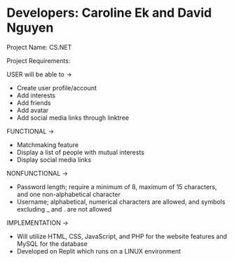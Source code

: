 # Developers: Caroline Ek and David Nguyen

Project Name: CS.NET

Project Requirements:

 USER will be able to ->
- Create user profile/account
- Add interests
- Add friends
- Add avatar
- Add social media links through linktree

FUNCTIONAL ->
- Matchmaking feature
- Display a list of people with mutual interests
- Display social media links 

NONFUNCTIONAL ->
- Password length; require a minimum of 8, maximum of 15 characters, and one non-alphabetical character
- Username; alphabetical, numerical characters are allowed, and symbols excluding _ and . are not allowed

IMPLEMENTATION ->
- Will utilize HTML, CSS, JavaScript, and PHP for the website features and MySQL for the database
- Developed on Replit which runs on a LINUX environment

